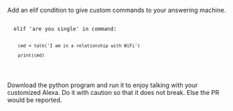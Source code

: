 Add an elif condition to give custom commands to your answering machine. 

<code>
  elif 'are you single' in command:
  
        cmd = talk('I am in a relationship with WiFi')
  
        print(cmd)
  </code>
  
Download the python program and run it to enjoy talking with your customized Alexa. 
Do it with caution so that it does not break. Else the PR would be reported.

